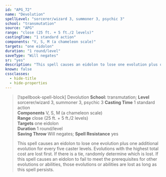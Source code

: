 ```yaml
---
id: "APG_72"
name: "Devolution"
spellLevel: "sorcerer/wizard 3, summoner 3, psychic 3"
school: "transmutation"
source: "APG"
range: "close (25 ft. + 5 ft./2 levels)"
castingTime: "1 standard action"
components: "V, S, M (a chameleon scale)"
targets: "one eidolon"
duration: "1 round/level"
saveType: "Will negates"
sr: "yes"
description: "This spell causes an eidolon to lose one evolution plus one additional evolution for every five caster levels. Evolutions with the highest total cost are lost first. If there is a tie, randomly determine which is lost. If this spell causes an eidolon to fail to meet the prerequisites for other evolutions or abilities, those evolutions or abilities are lost as long as this spell persists."
known: false
cssclasses:
  - hide-title
  - hide-properties
---
```


> [!spellbook-spell-block] Devolution
> **School:** transmutation; **Level** sorcerer/wizard 3, summoner 3, psychic 3
> **Casting Time** 1 standard action  
> **Components** V, S, M (a chameleon scale)  
> **Range** close (25 ft. + 5 ft./2 levels)  
> **Targets** one eidolon  
> **Duration** 1 round/level  
> **Saving Throw** Will negates; **Spell Resistance** yes
> 
> This spell causes an eidolon to lose one evolution plus one additional evolution for every five caster levels. Evolutions with the highest total cost are lost first. If there is a tie, randomly determine which is lost. If this spell causes an eidolon to fail to meet the prerequisites for other evolutions or abilities, those evolutions or abilities are lost as long as this spell persists.